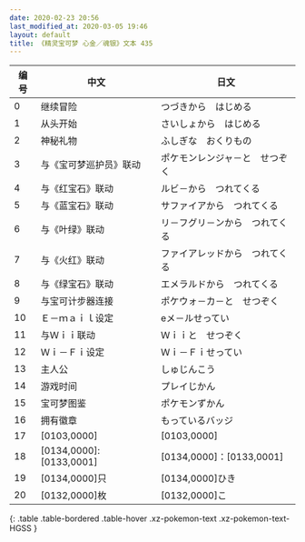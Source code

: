 ```yaml
---
date: 2020-02-23 20:56
last_modified_at: 2020-03-05 19:46
layout: default
title: 《精灵宝可梦 心金／魂银》文本 435
---
```

| 编号 | 中文 | 日文 |
| ---- | ---- | ---- |
| 0 | 继续冒险 | つづきから　はじめる |
| 1 | 从头开始 | さいしょから　はじめる |
| 2 | 神秘礼物 | ふしぎな　おくりもの |
| 3 | 与《宝可梦巡护员》联动 | ポケモンレンジャ－と　せつぞく |
| 4 | 与《红宝石》联动 | ルビ－から　つれてくる |
| 5 | 与《蓝宝石》联动 | サファイアから　つれてくる |
| 6 | 与《叶绿》联动 | リ－フグリ－ンから　つれてくる |
| 7 | 与《火红》联动 | ファイアレッドから　つれてくる |
| 8 | 与《绿宝石》联动 | エメラルドから　つれてくる |
| 9 | 与宝可计步器连接 | ポケウォ－カ－と　せつぞく |
| 10 | Ｅ－ｍａｉｌ设定 | eメ－ルせってい |
| 11 | 与Ｗｉｉ联动 | Ｗｉｉと　せつぞく |
| 12 | Ｗｉ－Ｆｉ设定 | Ｗｉ－Ｆｉせってい |
| 13 | 主人公 | しゅじんこう |
| 14 | 游戏时间 | プレイじかん |
| 15 | 宝可梦图鉴 | ポケモンずかん |
| 16 | 拥有徽章 | もっているバッジ |
| 17 | [0103,0000] | [0103,0000] |
| 18 | [0134,0000]:[0133,0001] | [0134,0000]：[0133,0001] |
| 19 | [0134,0000]只 | [0134,0000]ひき |
| 20 | [0132,0000]枚 | [0132,0000]こ |
{: .table .table-bordered .table-hover .xz-pokemon-text .xz-pokemon-text-HGSS }